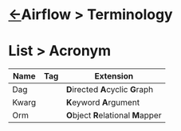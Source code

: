<head><link rel="stylesheet" href="../../../md.css"/></head>

[//]: #(Reference)
[Repo_Readme]:    ../README.md
[Acronym_List]:  ../list/terminology_acro_list.md

# [&larr;][Repo_Readme]Airflow > Terminology
# List > Acronym
|Name|Tag|Extension
|-|-|-|
|Dag||**D**irected **A**cyclic **G**raph|
|Kwarg||**K**eyword **A**rgument|
|Orm||**O**bject **R**elational **M**apper|
<br>
